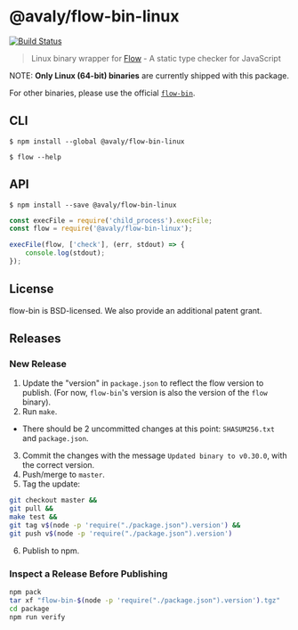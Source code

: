 # @avaly/flow-bin-linux

[![Build Status](https://travis-ci.org/avaly/flow-bin.svg?branch=master)](https://travis-ci.org/avaly/flow-bin)

> Linux binary wrapper for [Flow](http://flowtype.org) - A static type checker for JavaScript

NOTE: **Only Linux (64-bit) binaries** are currently shipped with this package.

For other binaries, please use the official [`flow-bin`](https://github.com/flowtype/flow-bin).


## CLI

```
$ npm install --global @avaly/flow-bin-linux
```

```
$ flow --help
```


## API

```
$ npm install --save @avaly/flow-bin-linux
```

```js
const execFile = require('child_process').execFile;
const flow = require('@avaly/flow-bin-linux');

execFile(flow, ['check'], (err, stdout) => {
	console.log(stdout);
});
```


## License

flow-bin is BSD-licensed. We also provide an additional patent grant.


## Releases

### New Release

1. Update the "version" in `package.json` to reflect the flow version to publish. (For now, `flow-bin`'s version is also the version of the `flow` binary).
2. Run `make`.
  * There should be 2 uncommitted changes at this point: `SHASUM256.txt` and `package.json`.
3. Commit the changes with the message `Updated binary to v0.30.0`, with the correct version.
4. Push/merge to `master`.
5. Tag the update:

  ```sh
  git checkout master &&
  git pull &&
  make test &&
  git tag v$(node -p 'require("./package.json").version') &&
  git push v$(node -p 'require("./package.json").version')
  ```

6. Publish to npm.

### Inspect a Release Before Publishing

```sh
npm pack
tar xf "flow-bin-$(node -p 'require("./package.json").version').tgz"
cd package
npm run verify
```
